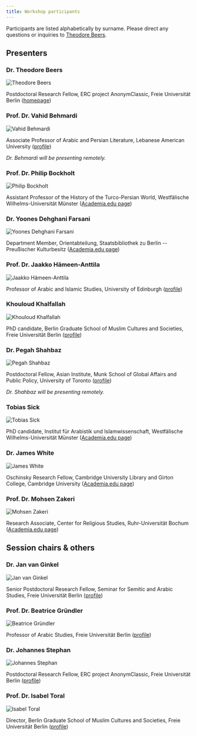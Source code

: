 ```yaml
---
title: Workshop participants
---
```


Participants are listed alphabetically by surname. Please direct any questions
or inquiries to [Theodore Beers](https://www.theobeers.com/links).

## Presenters

### Dr. Theodore Beers

![Theodore Beers](tb.jpg)

Postdoctoral Research Fellow, ERC project AnonymClassic, Freie Universität
Berlin ([homepage](https://www.theobeers.com/))

### Prof. Dr. Vahid Behmardi

![Vahid Behmardi](vb.jpg)

Associate Professor of Arabic and Persian Literature, Lebanese American
University ([profile](https://soas.lau.edu.lb/about/people/vahid-behmardi.php))

_Dr. Behmardi will be presenting remotely._

### Prof. Dr. Philip Bockholt

![Philip Bockholt](pb.jpg)

Assistant Professor of the History of the Turco-Persian World, Westfälische
Wilhelms-Universität Münster
([Academia.edu page](https://uni-m.academia.edu/PhilipBockholt))

### Dr. Yoones Dehghani Farsani

![Yoones Dehghani Farsani](ydf.jpg)

Department Member, Orientabteilung, Staatsbibliothek zu Berlin -- Preußischer
Kulturbesitz
([Academia.edu page](https://gesamtkatalogderwiegendrucke.academia.edu/YoonesDehghaniFarsani))

### Prof. Dr. Jaakko Hämeen-Anttila

![Jaakko Hämeen-Anttila](jha.jpg)

Professor of Arabic and Islamic Studies, University of Edinburgh
([profile](https://www.ed.ac.uk/profile/jaakko-hameen-anttila))

### Khouloud Khalfallah

![Khouloud Khalfallah](kk.jpg)

PhD candidate, Berlin Graduate School of Muslim Cultures and Societies, Freie
Universität Berlin
([profile](https://www.geschkult.fu-berlin.de/en/e/semiarab/arabistik/Seminar/Mitarbeiterinnen-und-Mitarbeiter/Wissenschaftliche-Mitarbeiterinnen-und-Mitarbeiter-_Drittmittel_/khalfallah/))

### Dr. Pegah Shahbaz

![Pegah Shahbaz](ps.jpg)

Postdoctoral Fellow, Asian Institute, Munk School of Global Affairs and Public
Policy, University of Toronto
([profile](https://munkschool.utoronto.ca/profile/shahbaz-pegah-shahbaz/))

_Dr. Shahbaz will be presenting remotely._

### Tobias Sick

![Tobias Sick](ts.jpg)

PhD candidate, Institut für Arabistik und Islamwissenschaft, Westfälische
Wilhelms-Universität Münster
([Academia.edu page](https://uni-m.academia.edu/TobiasSick))

### Dr. James White

![James White](jw.jpg)

Oschinsky Research Fellow, Cambridge University Library and Girton College,
Cambridge University
([Academia.edu page](https://cambridge.academia.edu/JamesWhite))

### Prof. Dr. Mohsen Zakeri

![Mohsen Zakeri](mz.jpg)

Research Associate, Center for Religious Studies, Ruhr-Universität Bochum
([Academia.edu page](https://uni-goettingen.academia.edu/MohsenZakeri))

## Session chairs & others

### Dr. Jan van Ginkel

![Jan van Ginkel](jvg.jpg)

Senior Postdoctoral Research Fellow, Seminar for Semitic and Arabic Studies,
Freie Universität Berlin
([profile](https://www.geschkult.fu-berlin.de/en/e/semiarab/arabistik/Seminar/Mitarbeiterinnen-und-Mitarbeiter/Wissenschaftliche-Mitarbeiterinnen-und-Mitarbeiter-_Drittmittel_/van-ginkel/))

### Prof. Dr. Beatrice Gründler

![Beatrice Gründler](bg.jpg)

Professor of Arabic Studies, Freie Universität Berlin
([profile](https://www.geschkult.fu-berlin.de/en/e/semiarab/arabistik/Seminar/Mitarbeiterinnen-und-Mitarbeiter/Professuren/Gruendler/))

### Dr. Johannes Stephan

![Johannes Stephan](js.jpg)

Postdoctoral Research Fellow, ERC project AnonymClassic, Freie Universität
Berlin
([profile](https://www.geschkult.fu-berlin.de/en/e/semiarab/arabistik/Seminar/Mitarbeiterinnen-und-Mitarbeiter/Wissenschaftliche-Mitarbeiterinnen-und-Mitarbeiter-_Drittmittel_/stephan/))

### Prof. Dr. Isabel Toral

![Isabel Toral](it.jpg)

Director, Berlin Graduate School of Muslim Cultures and Societies, Freie
Universität Berlin
([profile](https://www.geschkult.fu-berlin.de/en/e/semiarab/arabistik/Seminar/Mitarbeiterinnen-und-Mitarbeiter/Professuren/toral/))
